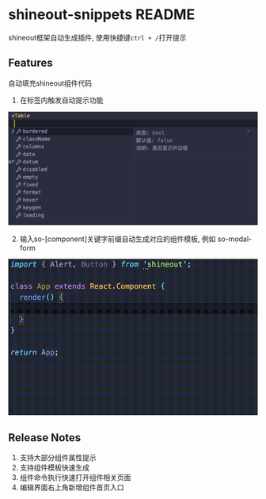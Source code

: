 # shineout-snippets README

shineout框架自动生成插件, 使用快捷键```ctrl + /```打开提示

## Features

自动填充shineout组件代码

1. 在标签内触发自动提示功能

![Like this](https://raw.githubusercontent.com/KELEN/shineout-snippets/master/images/property.png)

2. 输入so-[component]关键字前缀自动生成对应的组件模板, 例如 so-modal-form

![Like this](https://raw.githubusercontent.com/KELEN/shineout-snippets/master/images/snippets.gif)

## Release Notes

1. 支持大部分组件属性提示
2. 支持组件模板快速生成
3. 组件命令执行快速打开组件相关页面
4. 编辑界面右上角新增组件首页入口